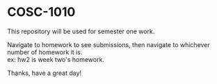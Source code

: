# COSC-1010
This repository will be used for semester one work.

Navigate to homework to see submissions, then navigate to whichever number of homework it is.  
ex: hw2 is week two's homework.

Thanks, have a great day!
